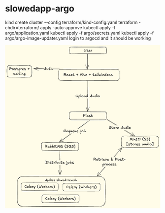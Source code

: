 # slowedapp-argo
kind create cluster --config terraform/kind-config.yaml 
terraform -chdir=terraform/ apply -auto-approve
kubectl apply -f argo/application.yaml
kubectl apply -f argo/secrets.yaml
kubectl apply -f argo/argo-image-updater.yaml
login to argocd and it should be working


![Diagram](diagram.png)
